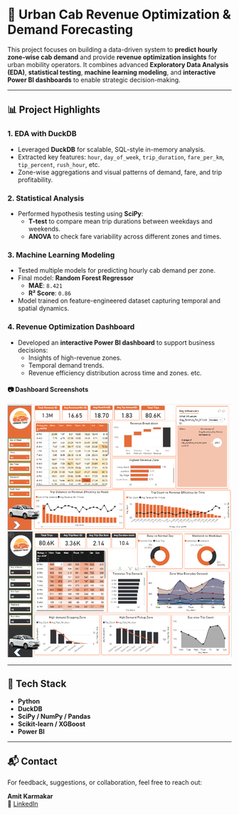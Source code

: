 # 🚕 Urban Cab Revenue Optimization & Demand Forecasting

This project focuses on building a data-driven system to **predict hourly zone-wise cab demand** and provide **revenue optimization insights** for urban mobility operators. It combines advanced **Exploratory Data Analysis (EDA)**, **statistical testing**, **machine learning modeling**, and **interactive Power BI dashboards** to enable strategic decision-making.

---

## 📊 Project Highlights

### 1. **EDA with DuckDB**
- Leveraged **DuckDB** for scalable, SQL-style in-memory analysis.
- Extracted key features: `hour`, `day_of_week`, `trip_duration`, `fare_per_km`, `tip_percent`, `rush_hour`, etc.
- Zone-wise aggregations and visual patterns of demand, fare, and trip profitability.

### 2. **Statistical Analysis**
- Performed hypothesis testing using **SciPy**:
  - **T-test** to compare mean trip durations between weekdays and weekends.
  - **ANOVA** to check fare variability across different zones and times.

### 3. **Machine Learning Modeling**
- Tested multiple models for predicting hourly cab demand per zone.
- Final model: **Random Forest Regressor**
  - **MAE**: `8.421`
  - **R² Score**: `0.86`
- Model trained on feature-engineered dataset capturing temporal and spatial dynamics.

### 4. **Revenue Optimization Dashboard**
- Developed an **interactive Power BI dashboard** to support business decisions:
  - Insights of high-revenue zones.
  - Temporal demand trends.
  - Revenue efficiency distribution across time and zones. etc.

#### 📷 Dashboard Screenshots
![Dashboard Screenshot 1](assets/img2.png)
![Dashboard Screenshot 2](assets/img1.png)

---

## 🧠 Tech Stack

- **Python**
- **DuckDB**
- **SciPy / NumPy / Pandas**
- **Scikit-learn / XGBoost**
- **Power BI**

---

## 📬 Contact

For feedback, suggestions, or collaboration, feel free to reach out:

**Amit Karmakar**    
🔗 [LinkedIn](https://www.linkedin.com/in/amit-karmakar-355817258/)

